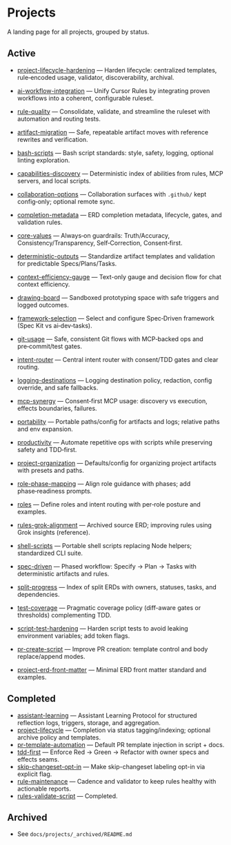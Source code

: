 # Projects

A landing page for all projects, grouped by status.

## Active

- [project-lifecycle-hardening](./project-lifecycle-hardening/erd.md) — Harden lifecycle: centralized templates, rule‑encoded usage, validator, discoverability, archival.
- [ai-workflow-integration](./ai-workflow-integration/erd.md) — Unify Cursor Rules by integrating proven workflows into a coherent, configurable ruleset.
- [rule-quality](./rule-quality/erd.md) — Consolidate, validate, and streamline the ruleset with automation and routing tests.
- [artifact-migration](./artifact-migration/erd.md) — Safe, repeatable artifact moves with reference rewrites and verification.
- [bash-scripts](./bash-scripts/erd.md) — Bash script standards: style, safety, logging, optional linting exploration.
- [capabilities-discovery](./capabilities-discovery/erd.md) — Deterministic index of abilities from rules, MCP servers, and local scripts.
- [collaboration-options](./collaboration-options/erd.md) — Collaboration surfaces with `.github/` kept config‑only; optional remote sync.
- [completion-metadata](./completion-metadata/erd.md) — ERD completion metadata, lifecycle, gates, and validation rules.
- [core-values](./core-values/erd.md) — Always‑on guardrails: Truth/Accuracy, Consistency/Transparency, Self‑Correction, Consent‑first.
- [deterministic-outputs](./deterministic-outputs/erd.md) — Standardize artifact templates and validation for predictable Specs/Plans/Tasks.
- [context-efficiency-gauge](./context-efficiency-gauge/erd.md) — Text-only gauge and decision flow for chat context efficiency.
- [drawing-board](./drawing-board/erd.md) — Sandboxed prototyping space with safe triggers and logged outcomes.
- [framework-selection](./framework-selection/erd.md) — Select and configure Spec‑Driven framework (Spec Kit vs ai‑dev‑tasks).
- [git-usage](./git-usage/erd.md) — Safe, consistent Git flows with MCP‑backed ops and pre‑commit/test gates.
- [intent-router](./intent-router/erd.md) — Central intent router with consent/TDD gates and clear routing.
- [logging-destinations](./logging-destinations/erd.md) — Logging destination policy, redaction, config override, and safe fallbacks.
- [mcp-synergy](./mcp-synergy/erd.md) — Consent‑first MCP usage: discovery vs execution, effects boundaries, failures.
- [portability](./portability/erd.md) — Portable paths/config for artifacts and logs; relative paths and env expansion.
- [productivity](./productivity/erd.md) — Automate repetitive ops with scripts while preserving safety and TDD‑first.
- [project-organization](./project-organization/erd.md) — Defaults/config for organizing project artifacts with presets and paths.
- [role-phase-mapping](./role-phase-mapping/erd.md) — Align role guidance with phases; add phase‑readiness prompts.
- [roles](./roles/erd.md) — Define roles and intent routing with per‑role posture and examples.

- [rules-grok-alignment](./rules-grok-alignment/erd.md) — Archived source ERD; improving rules using Grok insights (reference).
- [shell-scripts](./shell-scripts/erd.md) — Portable shell scripts replacing Node helpers; standardized CLI suite.
- [spec-driven](./spec-driven/erd.md) — Phased workflow: Specify → Plan → Tasks with deterministic artifacts and rules.
- [split-progress](./split-progress/erd.md) — Index of split ERDs with owners, statuses, tasks, and dependencies.
- [test-coverage](./test-coverage/erd.md) — Pragmatic coverage policy (diff-aware gates or thresholds) complementing TDD.
- [script-test-hardening](./script-test-hardening/erd.md) — Harden script tests to avoid leaking environment variables; add token flags.
- [pr-create-script](./pr-create-script/erd.md) — Improve PR creation: template control and body replace/append modes.
- [project-erd-front-matter](./project-erd-front-matter/erd.md) — Minimal ERD front matter standard and examples.

## Completed

- [assistant-learning](_archived/2025/assistant-learning/erd.md) — Assistant Learning Protocol for structured reflection logs, triggers, storage, and aggregation.
- [project-lifecycle](_archived/2025/project-lifecycle/erd.md) — Completion via status tagging/indexing; optional archive policy and templates.
- [pr-template-automation](_archived/2025/pr-template-automation/erd.md) — Default PR template injection in script + docs.
- [tdd-first](_archived/2025/tdd-first/erd.md) — Enforce Red → Green → Refactor with owner specs and effects seams.
- [skip-changeset-opt-in](_archived/2025/skip-changeset-opt-in/erd.md) — Make skip-changeset labeling opt-in via explicit flag.
- [rule-maintenance](_archived/2025/rule-maintenance/erd.md) — Cadence and validator to keep rules healthy with actionable reports.
- [rules-validate-script](_archived/2025/rules-validate-script/erd.md) — Completed.

## Archived

- See `docs/projects/_archived/README.md`
